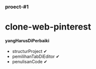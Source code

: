 ### proect-#1

# clone-web-pinterest


#### yangHarusDiPerbaiki
* structurProject ✔︎
* pemilihanTabDiEditor ✔︎
* penulisanCode ✔︎
